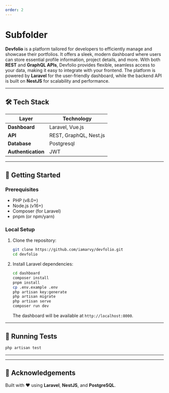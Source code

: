 ```yaml
---
order: 2
---
```


# Subfolder

**Devfolio** is a platform tailored for developers to efficiently manage and showcase their portfolios. It offers a sleek, modern dashboard where users can store essential profile information, project details, and more. With both **REST** and **GraphQL APIs**, Devfolio provides flexible, seamless access to your data, making it easy to integrate with your frontend. The platform is powered by **Laravel** for the user-friendly dashboard, while the backend API is built on **NestJS** for scalability and performance.

---

## 🛠️ Tech Stack

| Layer        | Technology     |
|--------------|----------------|
| **Dashboard**| Laravel, Vue.js        |
| **API**      | REST, GraphQL, Nest.js  |
| **Database** | Postgresql |
| **Authentication** | JWT      |

---

## 🚀 Getting Started

### Prerequisites

- PHP (v8.0+)
- Node.js (v16+)
- Composer (for Laravel)
- pnpm (or npm/yarn)

### Local Setup

1. Clone the repository:
   ```bash
   git clone https://github.com/iamarvy/devfolio.git
   cd devfolio
   ```

2. Install Laravel dependencies:
   ```bash
   cd dashboard
   composer install
   pnpm install
   cp .env.example .env
   php artisan key:generate
   php artisan migrate
   php artisan serve
   composer run dev
   ```
   The dashboard will be available at `http://localhost:8000`.

---

## 🧪 Running Tests

```bash
php artisan test

```

---
<!-- 
## 📦 Folder Structure

```
devfolio/
├── dashboard/              # Laravel-based dashboard
├── api/                    # NestJS-based API
├── .env                    # Environment configuration
└── README.md
``` -->

---


## 🙌 Acknowledgements

Built with ❤️ using **Laravel**, **NestJS**, and **PostgreSQL**.
